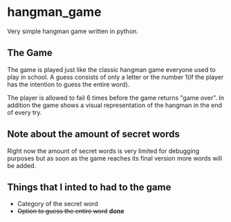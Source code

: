 # hangman_game
Very simple hangman game written in python.

## The Game
The game is played just like the classic hangman game everyone used to play in school. A guess consists of only a letter or the number 1(if the player has the intention to guess the entire word).

The player is allowed to fail 6 times before the game returns "game over". In addition the game shows a visual representation of the hangman in the end of every try.

## Note about the amount of secret words
Right now the amount of secret words is very limited for debugging purposes but as soon as the game reaches its final version more words will be added.

## Things that I inted to had to the game
- Category of the secret word
- ~~Option to guess the entire word~~     **done**
